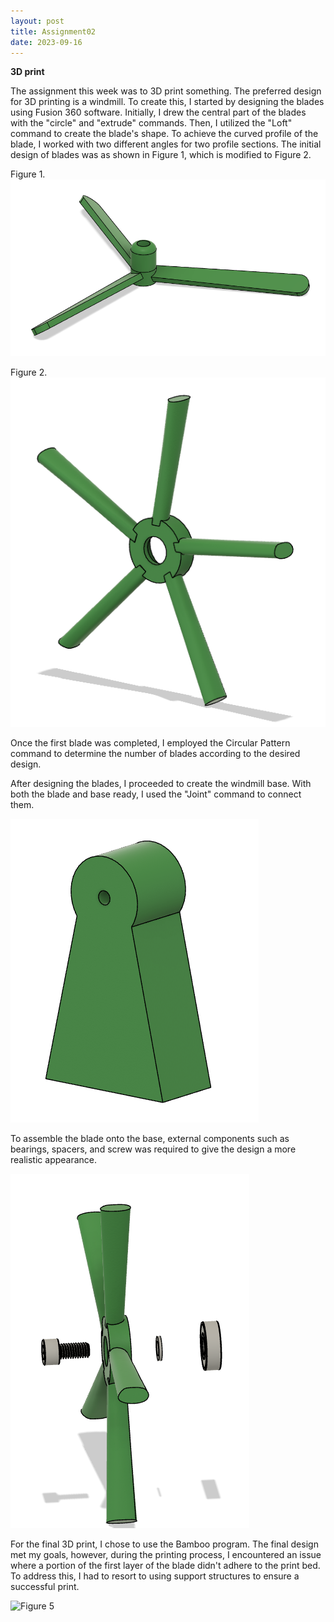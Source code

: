 ```yaml
---
layout: post
title: Assignment02
date: 2023-09-16
---
```


**3D print**


The assignment this week was to 3D print something. The preferred design for 3D printing is a windmill. To create this, I started by designing the blades using Fusion 360 software. Initially, I drew the central part of the blades with the "circle" and "extrude" commands. Then, I utilized the "Loft" command to create the blade's shape. To achieve the curved profile of the blade, I worked with two different angles for two profile sections.
The initial design of blades was as shown in Figure 1, which is modified to Figure 2.



Figure 1.![Figure 1](1.png)

Figure 2.![Figure 2](2.png)


Once the first blade was completed, I employed the Circular Pattern command to determine the number of blades according to the desired design.

After designing the blades, I proceeded to create the windmill base. With both the blade and base ready, I used the "Joint" command to connect them.

![Figure 3](3.png)


To assemble the blade onto the base, external components such as bearings, spacers, and screw was required to give the design a more realistic appearance.


![Figure 4](4.png)


For the final 3D print, I chose to use the Bamboo program. The final design met my goals, however, during the printing process, I encountered an issue where a portion of the first layer of the blade didn't adhere to the print bed. To address this, I had to resort to using support structures to ensure a successful print.


![Figure 5](5.png)


